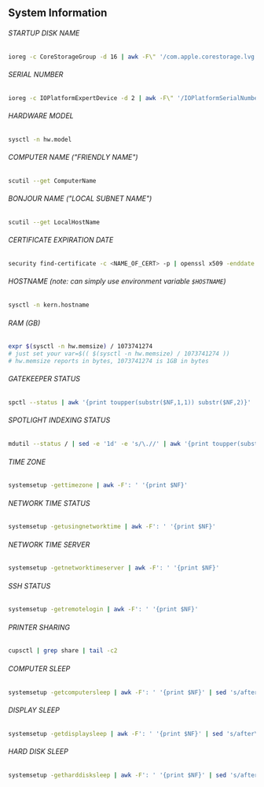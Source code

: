 ## System Information

###### STARTUP DISK NAME
```bash
ioreg -c CoreStorageGroup -d 16 | awk -F\" '/com.apple.corestorage.lvg.name/{print $(NF-1)}'
```

###### SERIAL NUMBER
```bash
ioreg -c IOPlatformExpertDevice -d 2 | awk -F\" '/IOPlatformSerialNumber/{print $(NF-1)}'
```

###### HARDWARE MODEL
```bash
sysctl -n hw.model
```

###### COMPUTER NAME ("FRIENDLY NAME")
```bash
scutil --get ComputerName
```

###### BONJOUR NAME ("LOCAL SUBNET NAME")
```bash
scutil --get LocalHostName
```
###### CERTIFICATE EXPIRATION DATE
```bash
security find-certificate -c <NAME_OF_CERT> -p | openssl x509 -enddate -noout | cut -d\= -f2 | xargs -I {} date -jf "%b %d %T %Y %Z" {} "+%F %T %Z"
```
###### HOSTNAME *(note: can simply use environment variable `$HOSTNAME`)*
```bash
sysctl -n kern.hostname
```

###### RAM (GB)
```bash
expr $(sysctl -n hw.memsize) / 1073741274
# just set your var=$(( $(sysctl -n hw.memsize) / 1073741274 ))
# hw.memsize reports in bytes, 1073741274 is 1GB in bytes
```

###### GATEKEEPER STATUS
```bash
spctl --status | awk '{print toupper(substr($NF,1,1)) substr($NF,2)}'
```

###### SPOTLIGHT INDEXING STATUS
```bash
mdutil --status / | sed -e '1d' -e 's/\.//' | awk '{print toupper(substr($NF,1,1)) substr($NF,2)}'
```

###### TIME ZONE
```bash
systemsetup -gettimezone | awk -F': ' '{print $NF}'
```

###### NETWORK TIME STATUS
```bash
systemsetup -getusingnetworktime | awk -F': ' '{print $NF}'
```

###### NETWORK TIME SERVER
```bash
systemsetup -getnetworktimeserver | awk -F': ' '{print $NF}'
```

###### SSH STATUS
```bash
systemsetup -getremotelogin | awk -F': ' '{print $NF}'
```

###### PRINTER SHARING
```bash
cupsctl | grep share | tail -c2
```

###### COMPUTER SLEEP
```bash
systemsetup -getcomputersleep | awk -F': ' '{print $NF}' | sed 's/after\ //'
```

###### DISPLAY SLEEP
```bash
systemsetup -getdisplaysleep | awk -F': ' '{print $NF}' | sed 's/after\ //'
```

###### HARD DISK SLEEP
```bash
systemsetup -getharddisksleep | awk -F': ' '{print $NF}' | sed 's/after\ //'
```
